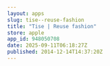 ```yaml
---
layout: apps
slug: tise--reuse-fashion
title: "Tise | Reuse fashion"
store: apple
app_id: 948050708
date: 2025-09-11T06:18:27Z
published: 2014-12-14T14:37:20Z
---
```

